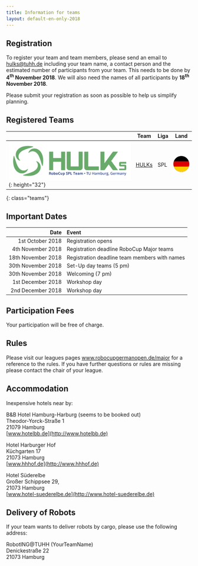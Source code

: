 ```yaml
---
title: Information for teams
layout: default-en-only-2018
---
```


## Registration

To register your team and team members, please send an email to 
<a href="mailto:hulks@tuhh.de">hulks@tuhh.de</a> including your team name, a 
contact person and the estimated number of participants from your team. This 
needs to be done by **4<sup>th</sup> November 2018**. We will also need the 
names of all participants by **18<sup>th</sup> November 2018**.

Please submit your registration as soon as possible to help us simplify planning.

## Registered Teams

|   | Team | Liga | Land |
|---|------|------|------|
| ![](/assets/img/teams/HULKs.svg){: height="32"} | [HULKs](http://hulks.de) | SPL | ![DE](/assets/img/de.svg) |
{: class="teams"}

## Important Dates

|       Date           |                 Event                         |
|---------------------:|:----------------------------------------------|
| 1st October 2018     | Registration opens                            |
| 4th November 2018    | Registration deadline RoboCup Major teams     |
| 18th November 2018   | Registration deadline team members with names |
| 30th November 2018   | Set-Up day teams (5 pm)                       |
| 30th November 2018   | Welcoming (7 pm)                              |
| 1st December 2018    | Workshop day                                  |
| 2nd December 2018    | Workshop day                                  |

## Participation Fees

Your participation will be free of charge.

## Rules

Please visit our leagues pages www.robocupgermanopen.de/major for a reference to the rules.
If you have further questions or rules are missing please contact the chair of your league.

## Accommodation

Inexpensive hotels near by:

B&B Hotel Hamburg-Harburg (seems to be booked out)  
Theodor-Yorck-Straße 1  
21079 Hamburg  
[www.hotelbb.de](http://www.hotelbb.de)

Hotel Harburger Hof  
Küchgarten 17  
21073 Hamburg  
[www.hhhof.de](http://www.hhhof.de)

Hotel Süderelbe  
Großer Schippsee 29,  
21073 Hamburg  
[www.hotel-suederelbe.de](http://www.hotel-suederelbe.de)

## Delivery of Robots

If your team wants to deliver robots by cargo, please use the following address:

RobotING@TUHH (YourTeamName)  
Denickestraße 22  
21073 Hamburg

